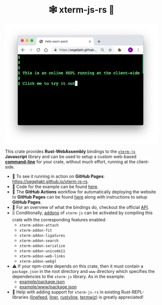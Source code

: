 <h1 align="center">🕸 xterm-js-rs 🦀</h1>

<p align="center">
  <a href="https://segeljakt.github.io/xterm-js-rs">
    <img src="https://raw.githubusercontent.com/segeljakt/assets/master/image.png">
  </a>
</p>

This crate provides **Rust-WebAssembly** bindings to the [`xterm-js`](https://github.com/xtermjs/xterm.js) **Javascript** library and can be used to setup a custom web-based [**command-line**](https://segeljakt.github.io/xterm-js-rs) for your crate, without much effort, running at the client-side.

* 🎥 To see it running in action on **GitHub Pages**: https://segeljakt.github.io/xterm-js-rs.
* 📝 Code for the example can be found [here](https://github.com/segeljakt/xterm-js-rs/blob/master/example/src/lib.rs).
* 🚀 The **GitHub Actions** workflow for automatically deploying the website to **GitHub Pages** can be found [here](https://github.com/segeljakt/xterm-js-rs/blob/master/.github/workflows/gh-pages.yml) along with instructions to setup **GitHub Pages**.
* 🔬 For an overview of what the bindings do, checkout the official [API](https://github.com/xtermjs/xterm.js/blob/master/typings/xterm.d.ts).
* 🎚 Conditionally, [addons](https://github.com/xtermjs/xterm.js/tree/master/addons) of `xterm-js` can be activated by compiling this crate with the corresponding features enabled:
  - `xterm-addon-attach`
  - `xterm-addon-fit`
  - `xterm-addon-ligatures`
  - `xterm-addon-search`
  - `xterm-addon-serialize`
  - `xterm-addon-unicode11`
  - `xterm-addon-web-links`
  - `xterm-addon-webgl`
* ⚠️ If your npm-crate depends on this crate, then it must contain a `package.json` in the root directory and `www` directory which specifies the dependencies to the `xterm-js` library. As in the example:
  - [example/package.json](https://github.com/segeljakt/xterm-js-rs/blob/c5c1a2ab5ba605c83d517330b41a90f658b2c123/example/package.json#L3-L4)
  - [example/www/package.json](https://github.com/segeljakt/xterm-js-rs/blob/c5c1a2ab5ba605c83d517330b41a90f658b2c123/example/www/package.json#L31-L32)
* 👷 Help with adding support for `xterm-js-rs` in existing Rust-REPL-libraries ([linefeed](https://github.com/murarth/linefeed), [liner](https://github.com/redox-os/liner), [rustyline](https://github.com/kkawakam/rustyline), [termwiz](https://github.com/wez/wezterm/tree/master/termwiz)) is greatly appreciated!
